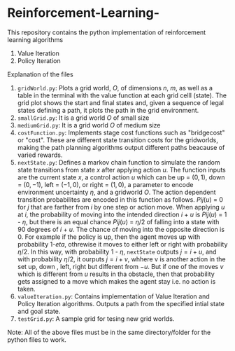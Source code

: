 # Reinforcement-Learning-
This repository contains the python implementation of reinforcement learning algorithms 

1. Value Iteration
2. Policy Iteration

Explanation of the files

1. `gridWorld.py`: Plots a grid world, $O$, of dimensions $n$, $m$, as well as a table in the terminal with the value function at each grid celll (state). The grid plot shows the start and final states and, given a sequence of legal states defining a path, it plots the path in the grid environment.
2. `smallGrid.py`: It is a grid world $O$ of small size
3. `mediumGrid.py`: It is a grid world $O$ of medium size
4. `costFunction.py`: Implements stage cost functions such as "bridgecost" or "cost". These are different state transition costs for the gridworlds, making the path planning algorithms output different paths beacause of varied rewards. 
5. `nextState.py`: Defines a markov chain function to simulate the random state transitions from state $x$ after applying action $u$. The function inputs are the current state $x$, a control action $u$ which can be up = $(0, 1)$, down = $(0, -1)$, left = $(-1, 0)$, or  right = $(1, 0)$, a parameter to encode environment uncertainty $\eta$, and a gridworld $O$. The action dependent transition probabilites are encoded in this function as follows. $Pij(u)$ = 0 for $j$ that are farther from $i$ by one step or action move. When applying $u$ at $i$, the probability of moving into the intended direction $i$ + $u$ is $Pij(u)$ = $1$ - $\eta$, but there is an equal chance $Pij(u)$ = $\eta/2$ of falling into a state with 90 degrees of $i$ + $u$. The chance of moving into the opposite direction is $0$. For example if the policy is up, then the agent moves up with probability $1$-$eta$, othrewise it moves to either left or right with probability $\eta/2$. In this way, with probability $1$ - $\eta$, `nextState` outputs $j = i +  u$, and with probability $\eta/2$, it ourputs $j = i + v$, whhere v is another action in the set up, down , left, right but different from $-u$. But if one of the moves $v$ which is different from $u$ results in tha obstacle, then that probability gets assigned to a move which makes the agent stay i.e. no action is taken.
7. `valueIteration.py`: Contains implementation of Value Iteration and Policy Iteration algorithms. Outputs a path from the specified intial state and goal state.
8. `testGrid.py`: A sample grid for tesing new grid worlds. 


Note: All of the above files must be in the same directory/folder for the python files to work. 
